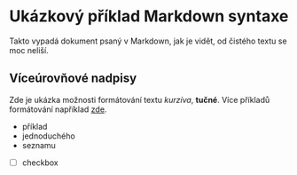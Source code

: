 # Ukázkový příklad Markdown syntaxe

Takto vypadá dokument psaný v Markdown,
jak je vidět, od čistého textu se moc neliší.

## Víceúrovňové nadpisy

Zde je ukázka možnosti formátování textu *kurzíva*, **tučné**.
Více příkladů formátování například [zde](https://github.com/adam-p/markdown-here/wiki/Markdown-Cheatsheet).

- příklad
- jednoduchého
- seznamu

- [ ] checkbox